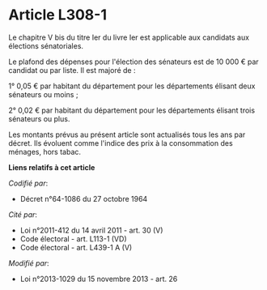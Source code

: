 # Article L308-1

Le chapitre V bis du titre Ier du livre Ier est applicable aux candidats aux élections sénatoriales. 

Le plafond des dépenses pour l'élection des sénateurs est de 10 000 € par candidat ou par liste. Il est majoré de : 

1° 0,05 € par habitant du département pour les départements élisant deux sénateurs ou moins ; 

2° 0,02 € par habitant du département pour les départements élisant trois sénateurs ou plus. 

Les montants prévus au présent article sont actualisés tous les ans par décret. Ils évoluent comme l'indice des prix à la
consommation des ménages, hors tabac.

**Liens relatifs à cet article**

_Codifié par_:

  - Décret n°64-1086 du 27 octobre 1964

_Cité par_:

  - Loi n°2011-412 du 14 avril 2011 - art. 30 (V)
  - Code électoral - art. L113-1 (VD)
  - Code électoral - art. L439-1 A (V)

_Modifié par_:

  - Loi n°2013-1029 du 15 novembre 2013 - art. 26
